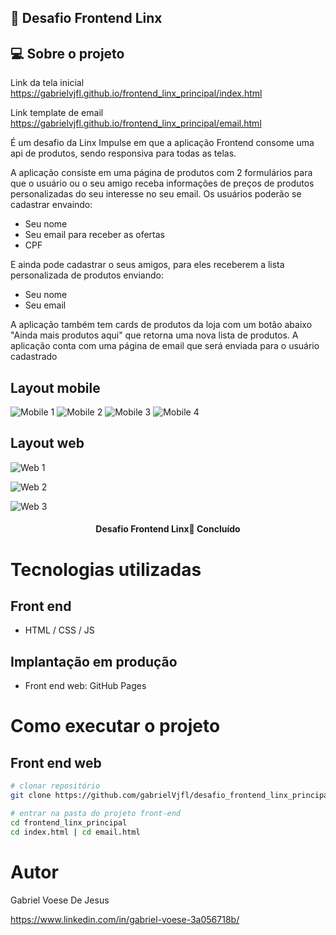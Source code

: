 ## 🚀 Desafio Frontend Linx

## 💻 Sobre o projeto

Link da tela inicial
https://gabrielvjfl.github.io/frontend_linx_principal/index.html

Link template de email
https://gabrielvjfl.github.io/frontend_linx_principal/email.html

É um desafio da Linx Impulse em que a aplicação Frontend consome uma api de produtos, sendo responsiva para todas as telas.

A aplicação consiste em uma página de produtos com 2 formulários para que o usuário ou o seu amigo receba informações de preços de produtos personalizadas do seu interesse no seu email.
Os usuários poderão se cadastrar envaindo:
- Seu nome
- Seu email para receber as ofertas
- CPF

E ainda pode cadastrar o seus amigos, para eles receberem a lista personalizada de produtos enviando:
- Seu nome
- Seu email

A aplicação também tem cards de produtos da loja com um botão abaixo "Ainda mais produtos aqui" que retorna uma nova lista de produtos.
A aplicação conta com uma página de email que será enviada para o usuário cadastrado


## Layout mobile
![Mobile 1](https://github.com/gabrielVjfl/desafio_frontend_linx_principal/blob/main/assets/tela3.png) ![Mobile 2](https://github.com/gabrielVjfl/desafio_frontend_linx_principal/blob/main/assets/tela2.png)
![Mobile 3](https://github.com/gabrielVjfl/desafio_frontend_linx_principal/blob/main/assets/tela5.png)
![Mobile 4](https://github.com/gabrielVjfl/desafio_frontend_linx_principal/blob/main/assets/tela7.png)

## Layout web
![Web 1](https://github.com/gabrielVjfl/desafio_frontend_linx_principal/blob/main/assets/tela1.png)

![Web 2](https://github.com/gabrielVjfl/desafio_frontend_linx_principal/blob/main/assets/tela4.png)

![Web 3](https://github.com/gabrielVjfl/desafio_frontend_linx_principal/blob/main/assets/tela6.png)

<h4 align="center"> 
	 Desafio Frontend Linx🚀 Concluído 
</h4>

# Tecnologias utilizadas
## Front end
- HTML / CSS / JS 

## Implantação em produção
- Front end web: GitHub Pages

# Como executar o projeto
## Front end web
```bash
# clonar repositório
git clone https://github.com/gabrielVjfl/desafio_frontend_linx_principal.git

# entrar na pasta do projeto front-end
cd frontend_linx_principal
cd index.html | cd email.html

```

# Autor

Gabriel Voese De Jesus

https://www.linkedin.com/in/gabriel-voese-3a056718b/
